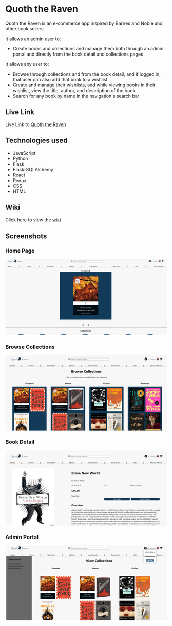 # Quoth the Raven

Quoth the Raven is an e-commerce app inspired by Barnes and Noble and other book sellers.

It allows an admin user to:

- Create books and collections and manage them both through an admin portal and directly from the book detail and collections pages

It allows any user to:

- Browse through collections and from the book detail, and if logged in, that user can also add that book to a wishlist
- Create and manage their wishlists, and while viewing books in their wishlist, view the title, author, and description of the book.
- Search for any book by name in the navigation's search bar

## Live Link

Live Link to [Quoth the Raven](https://jhalton-quoth-the-raven.onrender.com)

## Technologies used

- JavaScript
- Python
- Flask
- Flask-SQLAlchemy
- React
- Redux
- CSS
- HTML

## Wiki

Click here to view the [wiki](https://github.com/jhalton/quoth-the-raven/wiki)

## Screenshots

### Home Page

![Screenshot of the homepage of Quoth the Raven](./Screenshots/QTR_homepage.png)

### Browse Collections

![Screenshot of the browse collections page of Quoth the Raven](./Screenshots//QTR_browsecollections.png)

### Book Detail

![Screenshot of a book detail page of Quoth the Raven](./Screenshots/QTR_bookdetail.png)

### Admin Portal

![Screenshot of admin portal of Quoth the Raven](./Screenshots/QTR_adminportal.png)
